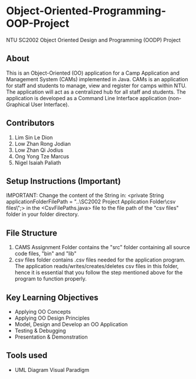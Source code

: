 # Object-Oriented-Programming-OOP-Project
NTU SC2002 Object Oriented Design and Programming (OODP) Project

## About
This is an Object-Oriented (OO) application for a Camp Application and Management System (CAMs) implemented in Java.
CAMs is an application for staff and students to manage, view and register for camps within NTU. The application will act as a centralized hub for all staff and students. 
The application is developed as a Command Line Interface application (non-Graphical User Interface). 

## Contributors 
1. Lim Sin Le Dion
2. Low Zhan Rong Jodian
3. Low Zhan Qi Jodius
4. Ong Yong Tze Marcus
5. Nigel Isaiah Paliath

## Setup Instructions (Important)
IMPORTANT: Change the content of the String in: 
<private String applicationFolderFilePath = "..\\SC2002 Project Application Folder\\csv files\\";> in the <CsvFilePaths.java> file to the file path of the "csv files" folder in your folder directory.

## File Structure
1) CAMS Assignment Folder contains the "src" folder containing all source code files, "bin" and "lib"
2) csv files folder contains .csv files needed for the application program. The application reads/writes/creates/deletes csv files in this folder, hence it is essential that you follow the step mentioned above for the program to function properly.

## Key Learning Objectives
- Applying OO Concepts
- Applying OO Design Principles
- Model, Design and Develop an OO Application
- Testing & Debugging
- Presentation & Demonstration

## Tools used
- UML Diagram Visual Paradigm
